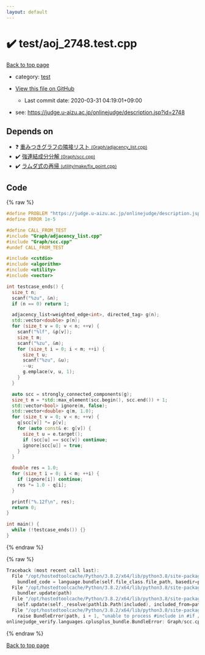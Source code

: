 ```yaml
---
layout: default
---
```


<!-- mathjax config similar to math.stackexchange -->
<script type="text/javascript" async
  src="https://cdnjs.cloudflare.com/ajax/libs/mathjax/2.7.5/MathJax.js?config=TeX-MML-AM_CHTML">
</script>
<script type="text/x-mathjax-config">
  MathJax.Hub.Config({
    TeX: { equationNumbers: { autoNumber: "AMS" }},
    tex2jax: {
      inlineMath: [ ['$','$'] ],
      processEscapes: true
    },
    "HTML-CSS": { matchFontHeight: false },
    displayAlign: "left",
    displayIndent: "2em"
  });
</script>

<script type="text/javascript" src="https://cdnjs.cloudflare.com/ajax/libs/jquery/3.4.1/jquery.min.js"></script>
<script src="https://cdn.jsdelivr.net/npm/jquery-balloon-js@1.1.2/jquery.balloon.min.js" integrity="sha256-ZEYs9VrgAeNuPvs15E39OsyOJaIkXEEt10fzxJ20+2I=" crossorigin="anonymous"></script>
<script type="text/javascript" src="../../assets/js/copy-button.js"></script>
<link rel="stylesheet" href="../../assets/css/copy-button.css" />


# :heavy_check_mark: test/aoj_2748.test.cpp

<a href="../../index.html">Back to top page</a>

* category: <a href="../../index.html#098f6bcd4621d373cade4e832627b4f6">test</a>
* <a href="{{ site.github.repository_url }}/blob/master/test/aoj_2748.test.cpp">View this file on GitHub</a>
    - Last commit date: 2020-03-31 04:19:01+09:00


* see: <a href="https://judge.u-aizu.ac.jp/onlinejudge/description.jsp?id=2748">https://judge.u-aizu.ac.jp/onlinejudge/description.jsp?id=2748</a>


## Depends on

* :question: <a href="../../library/Graph/adjacency_list.cpp.html">重みつきグラフの隣接リスト <small>(Graph/adjacency_list.cpp)</small></a>
* :heavy_check_mark: <a href="../../library/Graph/scc.cpp.html">強連結成分分解 <small>(Graph/scc.cpp)</small></a>
* :heavy_check_mark: <a href="../../library/utility/make/fix_point.cpp.html">ラムダ式の再帰 <small>(utility/make/fix_point.cpp)</small></a>


## Code

<a id="unbundled"></a>
{% raw %}
```cpp
#define PROBLEM "https://judge.u-aizu.ac.jp/onlinejudge/description.jsp?id=2748"
#define ERROR 1e-5

#define CALL_FROM_TEST
#include "Graph/adjacency_list.cpp"
#include "Graph/scc.cpp"
#undef CALL_FROM_TEST

#include <cstdio>
#include <algorithm>
#include <utility>
#include <vector>

int testcase_ends() {
  size_t n;
  scanf("%zu", &n);
  if (n == 0) return 1;

  adjacency_list<weighted_edge<int>, directed_tag> g(n);
  std::vector<double> p(n);
  for (size_t v = 0; v < n; ++v) {
    scanf("%lf", &p[v]);
    size_t m;
    scanf("%zu", &m);
    for (size_t i = 0; i < m; ++i) {
      size_t u;
      scanf("%zu", &u);
      --u;
      g.emplace(v, u, 1);
    }
  }

  auto scc = strongly_connected_components(g);
  size_t m = *std::max_element(scc.begin(), scc.end()) + 1;
  std::vector<bool> ignore(m, false);
  std::vector<double> q(m, 1.0);
  for (size_t v = 0; v < n; ++v) {
    q[scc[v]] *= p[v];
    for (auto const& e: g[v]) {
      size_t u = e.target();
      if (scc[u] == scc[v]) continue;
      ignore[scc[u]] = true;
    }
  }

  double res = 1.0;
  for (size_t i = 0; i < m; ++i) {
    if (ignore[i]) continue;
    res *= 1.0 - q[i];
  }

  printf("%.12f\n", res);
  return 0;
}

int main() {
  while (!testcase_ends()) {}
}

```
{% endraw %}

<a id="bundled"></a>
{% raw %}
```cpp
Traceback (most recent call last):
  File "/opt/hostedtoolcache/Python/3.8.2/x64/lib/python3.8/site-packages/onlinejudge_verify/docs.py", line 340, in write_contents
    bundled_code = language.bundle(self.file_class.file_path, basedir=pathlib.Path.cwd())
  File "/opt/hostedtoolcache/Python/3.8.2/x64/lib/python3.8/site-packages/onlinejudge_verify/languages/cplusplus.py", line 170, in bundle
    bundler.update(path)
  File "/opt/hostedtoolcache/Python/3.8.2/x64/lib/python3.8/site-packages/onlinejudge_verify/languages/cplusplus_bundle.py", line 282, in update
    self.update(self._resolve(pathlib.Path(included), included_from=path))
  File "/opt/hostedtoolcache/Python/3.8.2/x64/lib/python3.8/site-packages/onlinejudge_verify/languages/cplusplus_bundle.py", line 281, in update
    raise BundleError(path, i + 1, "unable to process #include in #if / #ifdef / #ifndef other than include guards")
onlinejudge_verify.languages.cplusplus_bundle.BundleError: Graph/scc.cpp: line 10: unable to process #include in #if / #ifdef / #ifndef other than include guards

```
{% endraw %}

<a href="../../index.html">Back to top page</a>


